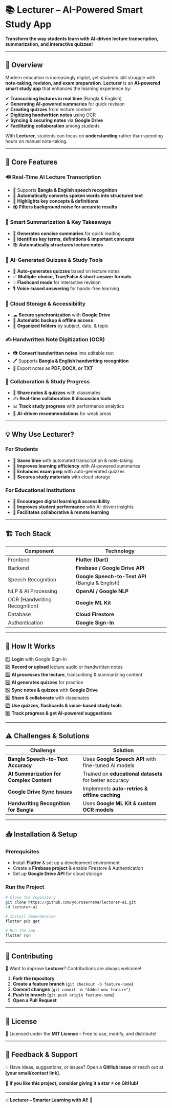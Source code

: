 # 📚 **Lecturer – AI-Powered Smart Study App**  

**Transform the way students learn with AI-driven lecture transcription, summarization, and interactive quizzes!**  

---

## 🚀 **Overview**  

Modern education is increasingly digital, yet students still struggle with **note-taking, revision, and exam preparation**. **Lecturer** is an **AI-powered smart study app** that enhances the learning experience by:  

✔ **Transcribing lectures in real time** (Bangla & English)  
✔ **Generating AI-powered summaries** for quick revision  
✔ **Creating quizzes** from lecture content  
✔ **Digitizing handwritten notes** using OCR  
✔ **Syncing & securing notes** via **Google Drive**  
✔ **Facilitating collaboration** among students  

With **Lecturer**, students can focus on **understanding** rather than spending hours on manual note-taking.  

---

## 🎯 **Core Features**  

### 🔊 **Real-Time AI Lecture Transcription**  
- 🎤 Supports **Bangla & English speech recognition**  
- 📝 **Automatically converts spoken words into structured text**  
- 📌 **Highlights key concepts & definitions**  
- 🔇 **Filters background noise for accurate results**  

### 🧠 **Smart Summarization & Key Takeaways**  
- 📄 **Generates concise summaries** for quick reading  
- 📌 **Identifies key terms, definitions & important concepts**  
- 📚 **Automatically structures lecture notes**  

### 🎯 **AI-Generated Quizzes & Study Tools**  
- 📝 **Auto-generates quizzes** based on lecture notes  
- ✅ **Multiple-choice, True/False & short-answer formats**  
- 💡 **Flashcard mode** for interactive revision  
- 🎙 **Voice-based answering** for hands-free learning  

### 📁 **Cloud Storage & Accessibility**  
- ☁ **Secure synchronization** with **Google Drive**  
- 🔄 **Automatic backup & offline access**  
- 📂 **Organized folders** by subject, date, & topic  

### ✍ **Handwritten Note Digitization (OCR)**  
- 📷 **Convert handwritten notes** into editable text  
- 🖊 Supports **Bangla & English handwriting recognition**  
- 📑 Export notes as **PDF, DOCX, or TXT**  

### 👥 **Collaboration & Study Progress**  
- 📢 **Share notes & quizzes** with classmates  
- ✍ **Real-time collaboration & discussion tools**  
- 📊 **Track study progress** with performance analytics  
- 🎯 **AI-driven recommendations** for weak areas  

---

## 💡 **Why Use Lecturer?**  

### **For Students**  
- 🔹 **Saves time** with automated transcription & note-taking  
- 🔹 **Improves learning efficiency** with AI-powered summaries  
- 🔹 **Enhances exam prep** with auto-generated quizzes  
- 🔹 **Secures study materials** with cloud storage  

### **For Educational Institutions**  
- 🔹 **Encourages digital learning & accessibility**  
- 🔹 **Improves student performance** with AI-driven insights  
- 🔹 **Facilitates collaborative & remote learning**  

---

## 🏗 **Tech Stack**  

| **Component** | **Technology** |
|--------------|--------------|
| Frontend | **Flutter (Dart)** |
| Backend | **Firebase / Google Drive API** |
| Speech Recognition | **Google Speech-to-Text API** (Bangla & English) |
| NLP & AI Processing | **OpenAI / Google NLP** |
| OCR (Handwriting Recognition) | **Google ML Kit** |
| Database | **Cloud Firestore** |
| Authentication | **Google Sign-In** |

---

## 🔄 **How It Works**  

1️⃣ **Login** with Google Sign-In  
2️⃣ **Record or upload** lecture audio or handwritten notes  
3️⃣ **AI processes the lecture**, transcribing & summarizing content  
4️⃣ **AI generates quizzes** for practice  
5️⃣ **Sync notes & quizzes** with **Google Drive**  
6️⃣ **Share & collaborate** with classmates  
7️⃣ **Use quizzes, flashcards & voice-based study tools**  
8️⃣ **Track progress & get AI-powered suggestions**  

---

## ⚠ **Challenges & Solutions**  

| **Challenge** | **Solution** |
|--------------|-------------|
| **Bangla Speech-to-Text Accuracy** | Uses **Google Speech API** with fine-tuned AI models |
| **AI Summarization for Complex Content** | Trained on **educational datasets** for better accuracy |
| **Google Drive Sync Issues** | Implements **auto-retries & offline caching** |
| **Handwriting Recognition for Bangla** | Uses **Google ML Kit & custom OCR models** |

---

## 📥 **Installation & Setup**  

### **Prerequisites**  
- Install **Flutter** & set up a development environment  
- Create a **Firebase project** & enable Firestore & Authentication  
- Set up **Google Drive API** for cloud storage  

### **Run the Project**  
```sh
# Clone the repository
git clone https://github.com/yourusername/lecturer-ai.git
cd lecturer-ai

# Install dependencies
flutter pub get

# Run the app
flutter run
```

---

## 🤝 **Contributing**  

🚀 Want to improve **Lecturer**? Contributions are always welcome!  

1. **Fork the repository**  
2. **Create a feature branch** (`git checkout -b feature-name`)  
3. **Commit changes** (`git commit -m "Added new feature"`)  
4. **Push to branch** (`git push origin feature-name`)  
5. **Open a Pull Request**  

---

## 📜 **License**  

📄 Licensed under the **MIT License** – Free to use, modify, and distribute!  

---

## 📩 **Feedback & Support**  

💡 Have ideas, suggestions, or issues? Open a **GitHub issue** or reach out at **[your email/contact link]**.  

🌟 **If you like this project, consider giving it a star ⭐ on GitHub!**  

---

🔥 **Lecturer – Smarter Learning with AI!** 🚀  

